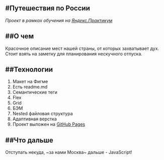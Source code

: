 #Путешествия по России
------
 *Проект в рамках обучения на [Яндекс.Практикум](https://praktikum.yandex.ru/ "Пойти учиться!")*
 
 ##О чем 
  ------
Красочное описание мест нашей страны, от которых захватывает дух. Стоит взять на заметку для планирования нескучного отпуска.

 ##Технологии
 ------
1. Макет на Фигме
2. Есть readme.md
3. Семантические теги
4. Flex
5. Grid
6. БЭМ
7. Nested файловая структура
8. Адаптивная верстка
9. Проект выложен на [GitHub Pages](https://deessedelaube.github.io/russian-travel/index.html)

##Что дальше 
 ------
Отступать некуда, ~за нами Москва~ дальше - JavaScript!
